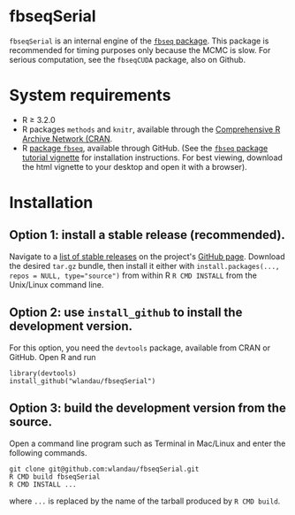 # fbseqSerial

`fbseqSerial` is an internal engine of the [`fbseq` package](https://github.com/wlandau/fbseq). This package is recommended for timing purposes only because the MCMC is slow. For serious computation, see the `fbseqCUDA` package, also on Github.

# System requirements

- R $\ge$ 3.2.0
- R packages `methods` and `knitr`, available through the [Comprehensive R Archive Network (CRAN](https://cran.r-project.org/).
- R [package `fbseq`](https://github.com/wlandau/fbseq), available through GitHub. (See the [`fbseq` package tutorial vignette](https://github.com/wlandau/fbseq/blob/master/vignettes/model.html) for installation instructions. For best viewing, download the html vignette to your desktop and open it with a browser).

# Installation

## Option 1: install a stable release (recommended).

Navigate to a [list of stable releases](https://github.com/wlandau/fbseqSerial/releases) on the project's [GitHub page](https://github.com/wlandau/fbseqSerial). Download the desired `tar.gz` bundle, then install it either with `install.packages(..., repos = NULL, type="source")` from within R  `R CMD INSTALL` from the Unix/Linux command line.

## Option 2: use `install_github` to install the development version.

For this option, you need the `devtools` package, available from CRAN or GitHub. Open R and run 

```{r, eval=F}
library(devtools)
install_github("wlandau/fbseqSerial")
```

## Option 3: build the development version from the source.

Open a command line program such as Terminal in Mac/Linux and enter the following commands.

```
git clone git@github.com:wlandau/fbseqSerial.git
R CMD build fbseqSerial
R CMD INSTALL ...
```

where `...` is replaced by the name of the tarball produced by `R CMD build`. 
